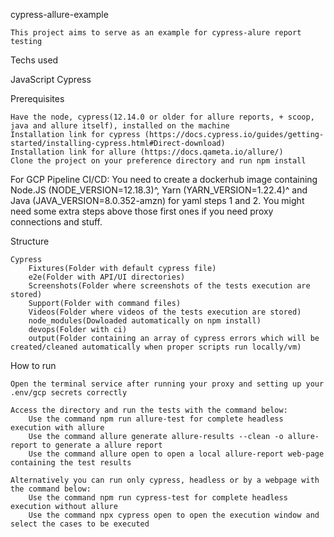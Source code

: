 cypress-allure-example

    This project aims to serve as an example for cypress-alure report testing

Techs used

JavaScript Cypress

Prerequisites

    Have the node, cypress(12.14.0 or older for allure reports, + scoop, java and allure itself), installed on the machine
    Installation link for cypress (https://docs.cypress.io/guides/getting-started/installing-cypress.html#Direct-download)
    Installation link for allure (https://docs.qameta.io/allure/)
    Clone the project on your preference directory and run npm install

For GCP Pipeline CI/CD:
    You need to create a dockerhub image containing Node.JS (NODE_VERSION=12.18.3)^, Yarn (YARN_VERSION=1.22.4)^ and Java (JAVA_VERSION=8.0.352-amzn) for yaml steps 1 and 2.
    You might need some extra steps above those first ones if you need proxy connections and stuff.

Structure

    Cypress
        Fixtures(Folder with default cypress file)
        e2e(Folder with API/UI directories)
        Screenshots(Folder where screenshots of the tests execution are stored)
        Support(Folder with command files)
        Videos(Folder where videos of the tests execution are stored)
        node_modules(Dowloaded automatically on npm install)
        devops(Folder with ci)
        output(Folder containing an array of cypress errors which will be created/cleaned automatically when proper scripts run locally/vm)

How to run

    Open the terminal service after running your proxy and setting up your .env/gcp secrets correctly

    Access the directory and run the tests with the command below:
        Use the command npm run allure-test for complete headless execution with allure
        Use the command allure generate allure-results --clean -o allure-report to generate a allure report
        Use the command allure open to open a local allure-report web-page containing the test results

    Alternatively you can run only cypress, headless or by a webpage with the command below:
        Use the command npm run cypress-test for complete headless execution without allure
        Use the command npx cypress open to open the execution window and select the cases to be executed
